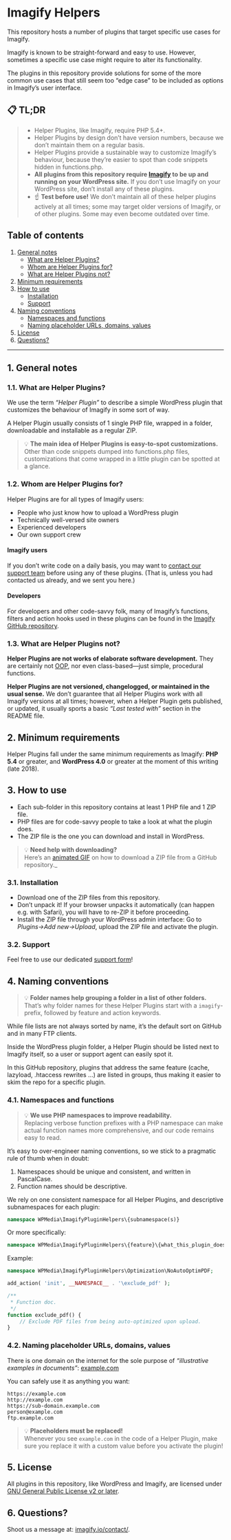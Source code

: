 # Imagify Helpers
This repository hosts a number of plugins that target specific use cases for Imagify.

Imagify is known to be straight-forward and easy to use. However, sometimes a specific use case might require to alter its functionality.

The plugins in this repository provide solutions for some of the more common use cases that still seem too “edge case” to be included as options in Imagify’s user interface.

## 📋 TL;DR
> - Helper Plugins, like Imagify, require PHP 5.4+.
> - Helper Plugins by design don’t have version numbers, because we don’t maintain them on a regular basis.
> - Helper Plugins provide a sustainable way to customize Imagify’s behaviour, because they’re easier to spot than code snippets hidden in functions.php.
> - **All plugins from this repository require [Imagify](https://wordpress.org/plugins/imagify/) to be up and running on your WordPress site.** If you don’t use Imagify on your WordPress site, don’t install any of these plugins.
> - ☝️ **Test before use!** We don’t maintain all of these helper plugins actively at all times; some may target older versions of Imagify, or of other plugins. Some may even become outdated over time.

## Table of contents

1. [General notes](#1-general-notes)
   - [What are Helper Plugins?](#11-what-are-helper-plugins)
   - [Whom are Helper Plugins for?](#12-whom-are-helper-plugins-for)
   - [What are Helper Plugins not?](#13-what-are-helper-plugins-not)
2. [Minimum requirements](#2-minimum-requirements)
3. [How to use](#3-how-to-use)
   - [Installation](#31-installation)
   - [Support](#32-support)
4. [Naming conventions](#4-naming-conventions)
   - [Namespaces and functions](#41-namespaces-and-functions)
   - [Naming placeholder URLs, domains, values](#42-naming-placeholder-urls-domains-values)
5. [License](#5-license)
6. [Questions?](#6-questions)

---

## 1. General notes
### 1.1. What are Helper Plugins?
We use the term _“Helper Plugin”_ to describe a simple WordPress plugin that customizes the behaviour of Imagify in some sort of way.

A Helper Plugin usually consists of 1 single PHP file, wrapped in a folder, downloadable and installable as a regular ZIP.

> 💡 **The main idea of Helper Plugins is easy-to-spot customizations.**<br>
> Other than code snippets dumped into functions.php files, customizations that come wrapped in a little plugin can be spotted at a glance.

### 1.2. Whom are Helper Plugins for?
Helper Plugins are for all types of Imagify users:

* People who just know how to upload a WordPress plugin
* Technically well-versed site owners
* Experienced developers
* Our own support crew

#### Imagify users
If you don’t write code on a daily basis, you may want to [contact our support team](https://imagify.io/support/) before using any of these plugins. (That is, unless you had contacted us already, and we sent you here.)

#### Developers
For developers and other code-savvy folk, many of Imagify’s functions, filters and action hooks used in these plugins can be found in the [Imagify GitHub repository](https://github.com/wp-media/imagify-plugin).

### 1.3. What are Helper Plugins not?
**Helper Plugins are not works of elaborate software development.**
They are certainly not [OOP](https://en.wikipedia.org/wiki/Object-oriented_programming), nor even class-based—just simple, procedural functions.

**Helper Plugins are not versioned, changelogged, or maintained in the usual sense.**
We don’t guarantee that all Helper Plugins work with all Imagify versions at all times; however, when a Helper Plugin gets published, or updated, it usually sports a basic _“Last tested with”_ section in the README file.

## 2. Minimum requirements
Helper Plugins fall under the same minimum requirements as Imagify: **PHP 5.4** or greater, and **WordPress 4.0** or greater at the moment of this writing (late 2018).

## 3. How to use

- Each sub-folder in this repository contains at least 1 PHP file and 1 ZIP file.
- PHP files are for code-savvy people to take a look at what the plugin does.
- The ZIP file is the one you can download and install in WordPress.

> 💡 **Need help with downloading?**<br>
> Here’s an [animated GIF](/how-to-download-zip.gif) on how to download a ZIP file from a GitHub repository._

### 3.1. Installation

- Download one of the ZIP files from this repository.
- Don’t unpack it! If your browser unpacks it automatically (can happen e.g. with Safari), you will have to re-ZIP it before proceeding.
- Install the ZIP file through your WordPress admin interface: Go to _Plugins→Add&#160;new→Upload_, upload the ZIP file and activate the plugin.

### 3.2. Support
Feel free to use our dedicated [support form](https://imagify.io/support/)!

## 4. Naming conventions
> 💡 **Folder names help grouping a folder in a list of other folders.**<br>
> That’s why folder names for these Helper Plugins start with a `imagify`- prefix, followed by feature and action keywords.

While file lists are not always sorted by name, it’s the default sort on GitHub and in many FTP clients.

Inside the WordPress plugin folder, a Helper Plugin should be listed next to Imagify itself, so a user or support agent can easily spot it.

In this GitHub repository, plugins that address the same feature (cache, lazyload, .htaccess rewrites …) are listed in groups, thus making it easier to skim the repo for a specific plugin.

### 4.1. Namespaces and functions
> 💡 **We use PHP namespaces to improve readability.**<br>
> Replacing verbose function prefixes with a PHP namespace can make actual function names more comprehensive, and our code remains easy to read.

It’s easy to over-engineer naming conventions, so we stick to a pragmatic rule of thumb when in doubt:

1. Namespaces should be unique and consistent, and written in PascalCase.
2. Function names should be descriptive.

We rely on one consistent namespace for all Helper Plugins, and descriptive subnamespaces for each plugin:

```php
namespace WPMedia\ImagifyPluginHelpers\{subnamespace(s)}
```

Or more specifically:

```php
namespace WPMedia\ImagifyPluginHelpers\{feature}\{what_this_plugin_does}
```

Example:
```php
namespace WPMedia\ImagifyPluginHelpers\Optimization\NoAutoOptimPDF;

add_action( 'init', __NAMESPACE__ . '\exclude_pdf' );

/**
 * Function doc.
 */
function exclude_pdf() {
    // Exclude PDF files from being auto-optimized upon upload.
}
```

### 4.2. Naming placeholder URLs, domains, values
There is one domain on the internet for the sole purpose of _“illustrative examples in documents”_: [example.com](https://example.com/)

You can safely use it as anything you want:

```
https://example.com
http://example.com
https://sub-domain.example.com
person@example.com
ftp.example.com
```

> 💡 **Placeholders must be replaced!**<br>
> Whenever you see `example.com` in the code of a Helper Plugin, make sure you replace it with a custom value before you activate the plugin!

## 5. License

All plugins in this repository, like WordPress and Imagify, are licensed under [GNU General Public License v2 or later](/LICENSE).

## 6. Questions?

Shoot us a message at: [imagify.io/contact/](https://imagify.io/contact/).
